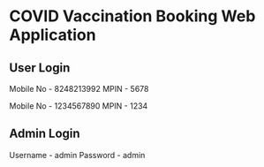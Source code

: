 # COVID Vaccination Booking Web Application

## User Login
Mobile No - 8248213992 
MPIN - 5678

Mobile No - 1234567890
MPIN - 1234

## Admin Login
Username - admin
Password - admin

